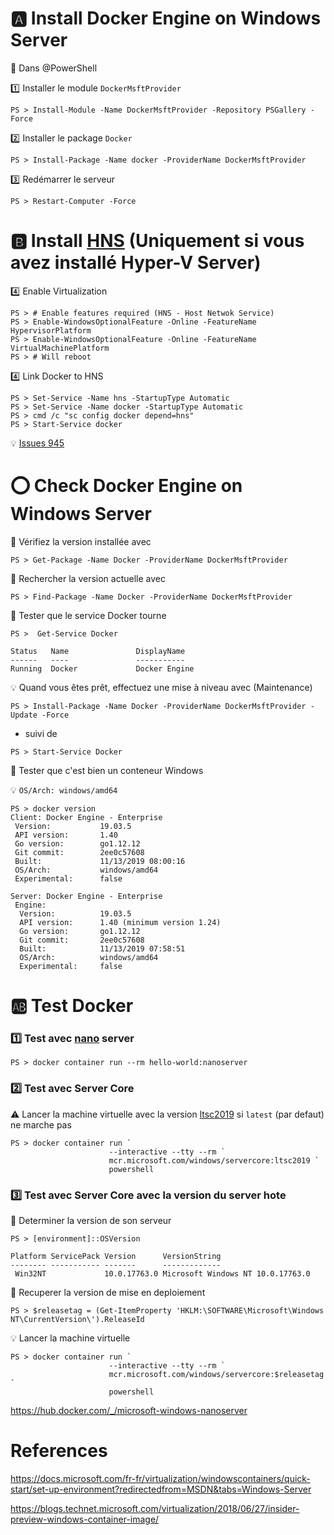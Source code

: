 

# :a: Install Docker Engine on Windows Server 

:pushpin: Dans @PowerShell

:one: Installer le module `DockerMsftProvider`

```
PS > Install-Module -Name DockerMsftProvider -Repository PSGallery -Force
```

:two: Installer le package `Docker`

```
PS > Install-Package -Name docker -ProviderName DockerMsftProvider
```

:three: Redémarrer le serveur

```
PS > Restart-Computer -Force
```

# :b: Install [HNS](https://docs.microsoft.com/en-us/virtualization/windowscontainers/container-networking/architecture) (Uniquement si vous avez installé Hyper-V Server)

:four: Enable Virtualization

```
PS > # Enable features required (HNS - Host Netwok Service)
PS > Enable-WindowsOptionalFeature -Online -FeatureName HypervisorPlatform
PS > Enable-WindowsOptionalFeature -Online -FeatureName VirtualMachinePlatform
PS > # Will reboot
```

:four: Link Docker to HNS 

```
PS > Set-Service -Name hns -StartupType Automatic
PS > Set-Service -Name docker -StartupType Automatic
PS > cmd /c "sc config docker depend=hns"
PS > Start-Service docker
```

:bulb: [Issues 945](https://github.com/MicrosoftDocs/Virtualization-Documentation/issues/945)

# :o: Check Docker Engine on Windows Server 

:pushpin: Vérifiez la version installée avec 

```
PS > Get-Package -Name Docker -ProviderName DockerMsftProvider
```

:pushpin: Rechercher la version actuelle avec 

```
PS > Find-Package -Name Docker -ProviderName DockerMsftProvider
```

:pushpin: Tester que le service Docker tourne

```
PS >  Get-Service Docker

Status   Name               DisplayName
------   ----               -----------
Running  Docker             Docker Engine
```

:bulb: Quand vous êtes prêt, effectuez une mise à niveau avec  (Maintenance)

```
PS > Install-Package -Name Docker -ProviderName DockerMsftProvider -Update -Force
```

* suivi de 

```
PS > Start-Service Docker
```


:pushpin: Tester que c'est bien un conteneur Windows

:bulb: `OS/Arch: windows/amd64`

```
PS > docker version
Client: Docker Engine - Enterprise
 Version:           19.03.5
 API version:       1.40
 Go version:        go1.12.12
 Git commit:        2ee0c57608
 Built:             11/13/2019 08:00:16
 OS/Arch:           windows/amd64
 Experimental:      false

Server: Docker Engine - Enterprise
 Engine:
  Version:          19.03.5
  API version:      1.40 (minimum version 1.24)
  Go version:       go1.12.12
  Git commit:       2ee0c57608
  Built:            11/13/2019 07:58:51
  OS/Arch:          windows/amd64
  Experimental:     false
```


# :ab: Test Docker

### :one: Test avec [nano](https://hub.docker.com/_/microsoft-windows-nanoserver) server

```
PS > docker container run --rm hello-world:nanoserver
```

### :two: Test avec Server Core


:warning: Lancer la machine virtuelle avec la version [ltsc2019](https://docs.microsoft.com/en-us/windows-server/get-started-19/servicing-channels-19#long-term-servicing-channel-ltsc) si `latest` (par defaut) ne marche pas

```
PS > docker container run `
                      --interactive --tty --rm `
                      mcr.microsoft.com/windows/servercore:ltsc2019 `
                      powershell
```

### :three: Test avec Server Core avec la version du server hote


:pushpin: Determiner la version de son serveur

```
PS > [environment]::OSVersion

Platform ServicePack Version      VersionString
-------- ----------- -------      -------------
 Win32NT             10.0.17763.0 Microsoft Windows NT 10.0.17763.0
```

:pushpin: Recuperer la version de mise en deploiement

```
PS > $releasetag = (Get-ItemProperty 'HKLM:\SOFTWARE\Microsoft\Windows NT\CurrentVersion\').ReleaseId
```

:bulb: Lancer la machine virtuelle

```
PS > docker container run `
                      --interactive --tty --rm `
                      mcr.microsoft.com/windows/servercore:$releasetag `
                      powershell
```




https://hub.docker.com/_/microsoft-windows-nanoserver


# References

https://docs.microsoft.com/fr-fr/virtualization/windowscontainers/quick-start/set-up-environment?redirectedfrom=MSDN&tabs=Windows-Server

https://blogs.technet.microsoft.com/virtualization/2018/06/27/insider-preview-windows-container-image/
